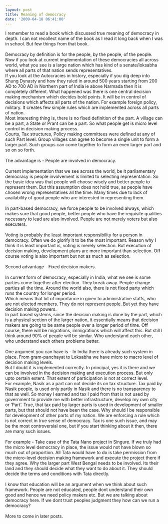 ```yaml
---
layout: post
title: Meaning of democracy
date: '2009-04-18 06:41:00'
---
```


<p>I remember to read a book which discussed true meaning of democracy in depth. I can not recollect name of the book as I read it long back when I was in school. But few things from that book.<br/><br/>   Democracy by definition is for the people, by the people, of the people. Now if you look at current implementation of these democracies all across world, what you see is a large nation which has kind of a senate/loksabha where all parts of that nation sends representatives. <br/>  If you look at the Autocracies in history, especially if you dig deep into Shung Dynasty and how they ruled in around 500 years starting from 200 AD to 700 AD in Northern part of India ie above Narmada then it is completely different. What happened was there is one central decision making mechanism which decides bold points. It will be in control of decisions which affects all parts of the nation. For example foreign policy, military. It creates few simple rules which are implemented across all parts of nation.<br/>  Most interesting thing is, there is no fixed definition of the part. A village can be a part, a State or Prant can be a part. So what people get is micro level control in decision making process. <br/>  Courts, Tax structures, Policy making committees were defined at any of such Part level. Group villages can agree to become a single unit to form a larger part. Such groups can come together to form an even larger part and so on so forth.<br/><br/>The advantage is - People are involved in democracy. <br/><br/>Current implementation that we see across the world, be it parliamentary democracy is people involvement is limited to selecting representation. So the basic idea was that people will choose wisely and better people to represent them. But this assumption does not hold true, as people have chosen wrong representatives all the time. Many times due to lack of availability of good people who are interested in representing them.<br/><br/>In part-based democracy, we force people to be involved always, which makes sure that good people, better people who have the requisite qualities necessary to lead are also involved. People are not merely voters but also executers. <br/><br/>Voting is probably the least important responsibility for a person in democracy. Often we do glorify it to be the most important. Reason why I think it is least important is, voting is merely selection. But execution of decision making, development plans are more important than selection. Off course voting is also important but not as much as selection.<br/><br/>Second advantage - Fixed decision makers.<br/><br/>In current form of democracy, especially in India, what we see is some parties come together after election. They break away. People change parties all the time. Around the world also, there is not fixed party which runs the country for longer period.<br/>  Which means that lot of importance in given to administrative staffs, who are not elected members. They do not represent people. But yet they have decision making powers.<br/>  In part based systems, since the decision making is done by the part, which is a physical section of the larger nation, it essentially means that decision makers are going to be same people over a longer period of time. Off course, there will be migrations, immigrations which will affect this. But still I think around 90% of people will be similar. Who understand each other, who understand each others problems better.<br/><br/>One argument you can have is - In India there is already such system in place. From gram-panchayat to Loksabha we have micro to macro level of decision making levels. <br/>  But I doubt it is implemented correctly. In principal, yes it is there and we can be involved in the decision making and execution process. But only upto certain extent. That extent of participation is not at correct level. <br/>  For example, Nasik as a part can not decide its on tax structure. Tax paid by Nasik people, is used only partly in Nasik and there is no transparency to that as well. So money I earned and tax I paid from that is not used by government to provide me with better infrastructure, develop my own city or &lsquo;Part&rsquo;. True, that tax paid by larger parts is used in development of smaller parts, but that should not have been the case. Why should I be responsible for development of other parts of my nation. We are enforcing a rule which is not correct in true sense of democracy. Tax is one such issue, and may be the most controversial one, but if you start thinking about it then, there are many such issues.<br/><br/> For example - Take case of the Tata Nano project in Singure. If we truly had the micro level democracy in place, the issue would not have blown so much out of proportion. All Tata would have to do is take permission from the micro-level decision making framework and execute the project there if they agree. Why the larger part West Bengal needs to be involved. Its their land and they should decide what they want to do about it. They should decide the terms and conditions with Tata directly.<br/><br/> I know that education will be an argument when we think about such framework. People are not educated, people dont understand their own good and hence we need policy makers etc. But we are talking about democracy here. If we dont trust peoples judgment they how can we run a democracy?<br/><br/>More to come in later posts.</p><div class="blogger-post-footer"><img width="1" height="1" src="https://blogger.googleusercontent.com/tracker/5416117946427095362-7552260938055258195?l=soranthou.blogspot.com" alt=""/></div>